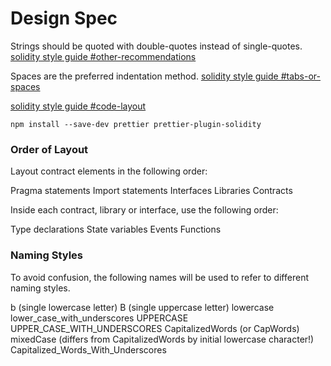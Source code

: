 # Design Spec

Strings should be quoted with double-quotes instead of single-quotes.
[solidity style guide #other-recommendations](https://solidity.readthedocs.io/en/develop/style-guide.html#other-recommendations)

Spaces are the preferred indentation method.
[solidity style guide #tabs-or-spaces](https://solidity.readthedocs.io/en/develop/style-guide.html#tabs-or-spaces)

[solidity style guide #code-layout](https://solidity.readthedocs.io/en/develop/style-guide.html#code-layout)

`npm install --save-dev prettier prettier-plugin-solidity`

### Order of Layout

Layout contract elements in the following order:

Pragma statements
Import statements
Interfaces
Libraries
Contracts

Inside each contract, library or interface, use the following order:

Type declarations
State variables
Events
Functions

### Naming Styles

To avoid confusion, the following names will be used to refer to different naming styles.

b (single lowercase letter)
B (single uppercase letter)
lowercase
lower_case_with_underscores
UPPERCASE
UPPER_CASE_WITH_UNDERSCORES
CapitalizedWords (or CapWords)
mixedCase (differs from CapitalizedWords by initial lowercase character!)
Capitalized_Words_With_Underscores
